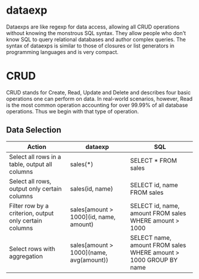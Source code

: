 dataexp
=======

Dataexps are like regexp for data access, allowing all CRUD operations without knowing the monstrous SQL syntax. They allow people who don't know SQL to query relational databases and author complex queries. The syntax of dataexps is similar to those of closures or list generators in programming languages and is very compact.

# CRUD

CRUD stands for Create, Read, Update and Delete and describes four basic operations one can perform on data. In real-world scenarios, however, Read is the most common operation accounting for over 99.99% of all database operations. Thus we begin with that type of operation.

## Data Selection

| Action       | dataexp       | SQL           |
| -------------| ------------- | ------------- |
| Select all rows in a table, output all columns | sales(*)  | SELECT * FROM sales  |
| Select all rows, output only certain columns | sales(id, name)  | SELECT id, name FROM sales  |
| Filter row by a criterion, output only certain columns | sales\[amount > 1000\](id, name, amount)  | SELECT id, name, amount FROM sales WHERE amount > 1000  |
| Select rows with aggregation | sales\[amount > 1000\](name, avg(amount))  | SELECT name, amount FROM sales WHERE amount > 1000 GROUP BY name  |







